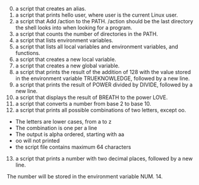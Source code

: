 0. a script that creates an alias.
1. a script that prints hello user, where user is the current Linux user.
2. a script that Add /action to the PATH. /action should be the last directory the shell looks into when looking for a program.
3. a script that counts the number of directories in the PATH.
4. a script that lists environment variables.
5. a script that lists all local variables and environment variables, and functions.
6. a script that creates a new local variable.
7. a script that creates a new global variable.
8. a script that prints the result of the addition of 128 with the value stored in the environment variable TRUEKNOWLEDGE, followed by a new line.
9. a script that prints the result of POWER divided by DIVIDE, followed by a new line.
10. a script that displays the result of BREATH to the power LOVE.
11. a script that converts a number from base 2 to base 10.
12. a script that prints all possible combinations of two letters, except oo.

- The letters are lower cases, from a to z
- The combination is one per a line
- The output is alpha ordered, starting with aa
- oo will not printed
- the script file contains maximum 64 characters
13. a script that prints a number with two decimal places, followed by a new line.

The number will be stored in the environment variable NUM.
14. 
